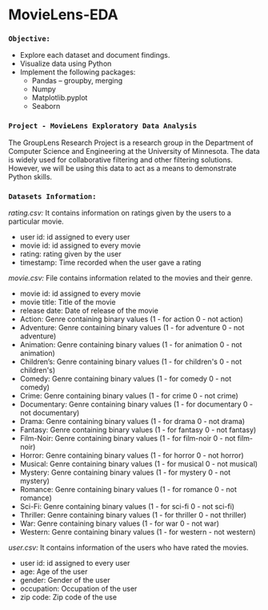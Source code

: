 # MovieLens-EDA
### `Objective:`
- Explore each dataset and document findings.
- Visualize data using Python
- Implement the following packages:
  - Pandas – groupby, merging 
  - Numpy
  - Matplotlib.pyplot
  - Seaborn


### `Project - MovieLens Exploratory Data Analysis`

The GroupLens Research Project is a research group in the Department of Computer Science and Engineering at the University of Minnesota. The data is widely used for collaborative filtering and other filtering solutions. However, we will be using this data to act as a means to demonstrate Python skills.


### `Datasets Information:`

*rating.csv:* It contains information on ratings given by the users to a particular movie.
- user id: id assigned to every user
- movie id: id assigned to every movie
- rating: rating given by the user
- timestamp: Time recorded when the user gave a rating

*movie.csv:* File contains information related to the movies and their genre.
- movie id: id assigned to every movie
- movie title: Title of the movie
- release date: Date of release of the movie
- Action: Genre containing binary values (1 - for action 0 - not action)
- Adventure: Genre containing binary values (1 - for adventure 0 - not adventure)
- Animation: Genre containing binary values (1 - for animation 0 - not animation)
- Children’s: Genre containing binary values (1 - for children's 0 - not children's)
- Comedy: Genre containing binary values (1 - for comedy 0 - not comedy)
- Crime: Genre containing binary values (1 - for crime 0 - not crime)
- Documentary: Genre containing binary values (1 - for documentary 0 - not documentary)
- Drama: Genre containing binary values (1 - for drama 0 - not drama)
- Fantasy: Genre containing binary values (1 - for fantasy 0 - not fantasy)
- Film-Noir: Genre containing binary values (1 - for film-noir 0 - not film-noir)
- Horror: Genre containing binary values (1 - for horror 0 - not horror)
- Musical: Genre containing binary values (1 - for musical 0 - not musical)
- Mystery: Genre containing binary values (1 - for mystery 0 - not mystery)
- Romance: Genre containing binary values (1 - for romance 0 - not romance)
- Sci-Fi: Genre containing binary values (1 - for sci-fi 0 - not sci-fi)
- Thriller: Genre containing binary values (1 - for thriller 0 - not thriller)
- War: Genre containing binary values (1 - for war 0 - not war)
- Western: Genre containing binary values (1 - for western - not western)


*user.csv:* It contains information of the users who have rated the movies.
- user id: id assigned to every user
- age: Age of the user
- gender: Gender of the user
- occupation: Occupation of the user
- zip code: Zip code of the use
